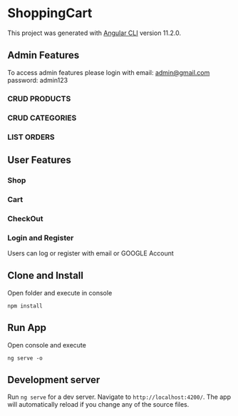 # ShoppingCart

This project was generated with [Angular CLI](https://github.com/angular/angular-cli) version 11.2.0.


## Admin Features
To access admin features please login with email: admin@gmail.com password: admin123

### CRUD PRODUCTS
### CRUD CATEGORIES
### LIST ORDERS

## User Features
### Shop
### Cart
### CheckOut
### Login and Register
Users can log or register with email or GOOGLE Account

## Clone and Install
Open folder and execute in console
````
npm install
````

## Run App
Open console and execute
````
ng serve -o
````

## Development server

Run `ng serve` for a dev server. Navigate to `http://localhost:4200/`. The app will automatically reload if you change any of the source files.

